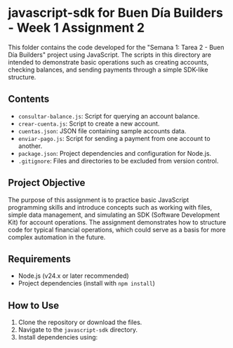 # javascript-sdk for Buen Día Builders - Week 1 Assignment 2

This folder contains the code developed for the "Semana 1: Tarea 2 - Buen Día Builders" project using JavaScript. The scripts in this directory are intended to demonstrate basic operations such as creating accounts, checking balances, and sending payments through a simple SDK-like structure.

## Contents

- `consultar-balance.js`: Script for querying an account balance.
- `crear-cuenta.js`: Script to create a new account.
- `cuentas.json`: JSON file containing sample accounts data.
- `enviar-pago.js`: Script for sending a payment from one account to another.
- `package.json`: Project dependencies and configuration for Node.js.
- `.gitignore`: Files and directories to be excluded from version control.

## Project Objective

The purpose of this assignment is to practice basic JavaScript programming skills and introduce concepts such as working with files, simple data management, and simulating an SDK (Software Development Kit) for account operations. The assignment demonstrates how to structure code for typical financial operations, which could serve as a basis for more complex automation in the future.

## Requirements

- Node.js (v24.x or later recommended)
- Project dependencies (install with `npm install`)

## How to Use

1. Clone the repository or download the files.
2. Navigate to the `javascript-sdk` directory.
3. Install dependencies using:
